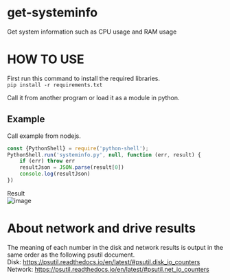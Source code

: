 # get-systeminfo
Get system information such as CPU usage and RAM usage

# HOW TO USE
First run this command to install the required libraries.<br>
`pip install -r requirements.txt`

Call it from another program or load it as a module in python.<br>
## Example
Call example from nodejs.<br>
```js
const {PythonShell} = require('python-shell');
PythonShell.run('systeminfo.py', null, function (err, result) {
    if (err) throw err
    resultJson = JSON.parse(result[0])
    console.log(resultJson)
})
```
Result<br>
![image](https://user-images.githubusercontent.com/83022348/179366367-351d1898-b099-47e1-b2f2-7fba6bcc67d0.png)
<br>
# About network and drive results
The meaning of each number in the disk and network results is output in the same order as the following psutil document.<br>
Disk: https://psutil.readthedocs.io/en/latest/#psutil.disk_io_counters<br>
Network: https://psutil.readthedocs.io/en/latest/#psutil.net_io_counters

